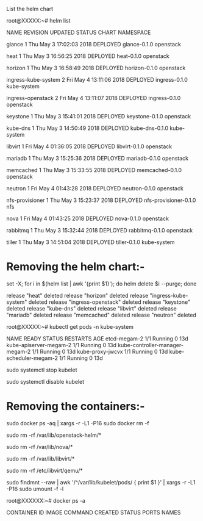 List the helm chart

root@XXXXX:~# helm list 

NAME               	REVISION	UPDATED                 	STATUS  	CHART                	NAMESPACE  

glance             	1       	Thu May  3 17:02:03 2018	DEPLOYED	glance-0.1.0         	openstack  

heat               	1       	Thu May  3 16:56:25 2018	DEPLOYED	heat-0.1.0           	openstack  

horizon            	1       	Thu May  3 16:58:49 2018	DEPLOYED	horizon-0.1.0        	openstack  

ingress-kube-system	2       	Fri May  4 13:11:06 2018	DEPLOYED	ingress-0.1.0        	kube-system

ingress-openstack  	2       	Fri May  4 13:11:07 2018	DEPLOYED	ingress-0.1.0        	openstack  

keystone           	1       	Thu May  3 15:41:01 2018	DEPLOYED	keystone-0.1.0       	openstack  

kube-dns           	1       	Thu May  3 14:50:49 2018	DEPLOYED	kube-dns-0.1.0       	kube-system

libvirt            	1       	Fri May  4 01:36:05 2018	DEPLOYED	libvirt-0.1.0        	openstack  

mariadb            	1       	Thu May  3 15:25:36 2018	DEPLOYED	mariadb-0.1.0        	openstack  

memcached          	1       	Thu May  3 15:33:55 2018	DEPLOYED	memcached-0.1.0      	openstack  

neutron            	1       	Fri May  4 01:43:28 2018	DEPLOYED	neutron-0.1.0        	openstack  

nfs-provisioner    	1       	Thu May  3 15:23:37 2018	DEPLOYED	nfs-provisioner-0.1.0	nfs        

nova               	1       	Fri May  4 01:43:25 2018	DEPLOYED	nova-0.1.0           	openstack  

rabbitmq           	1       	Thu May  3 15:32:44 2018	DEPLOYED	rabbitmq-0.1.0       	openstack  

tiller             	1       	Thu May  3 14:51:04 2018	DEPLOYED	tiller-0.1.0         	kube-system


Removing the helm chart:-
========================
set -X; for i in $(helm list | awk '{print $1}'); do helm delete $i --purge; done

release "heat" deleted
release "horizon" deleted
release "ingress-kube-system" deleted
release "ingress-openstack" deleted
release "keystone" deleted
release "kube-dns" deleted
release "libvirt" deleted
release "mariadb" deleted
release "memcached" deleted
release "neutron" deleted


root@XXXXX:~# kubectl get pods -n kube-system

NAME                              READY     STATUS    RESTARTS   AGE
etcd-megam-2                      1/1       Running   0          13d
kube-apiserver-megam-2            1/1       Running   0          13d
kube-controller-manager-megam-2   1/1       Running   0          13d
kube-proxy-jwcvx                  1/1       Running   0          13d
kube-scheduler-megam-2            1/1       Running   0          13d

sudo systemctl stop kubelet

sudo systemctl disable kubelet

Removing the containers:-
=======================
sudo docker ps -aq | xargs -r -L1 -P16 sudo docker rm -f

sudo rm -rf /var/lib/openstack-helm/*

sudo rm -rf /var/lib/nova/*

sudo rm -rf /var/lib/libvirt/*

sudo rm -rf /etc/libvirt/qemu/*

sudo findmnt --raw | awk '/^\/var\/lib\/kubelet\/pods/ { print $1 }' | xargs -r -L1 -P16 sudo umount -f -l

root@XXXXXX:~# docker ps -a

CONTAINER ID        IMAGE               COMMAND             CREATED             STATUS              PORTS               NAMES

